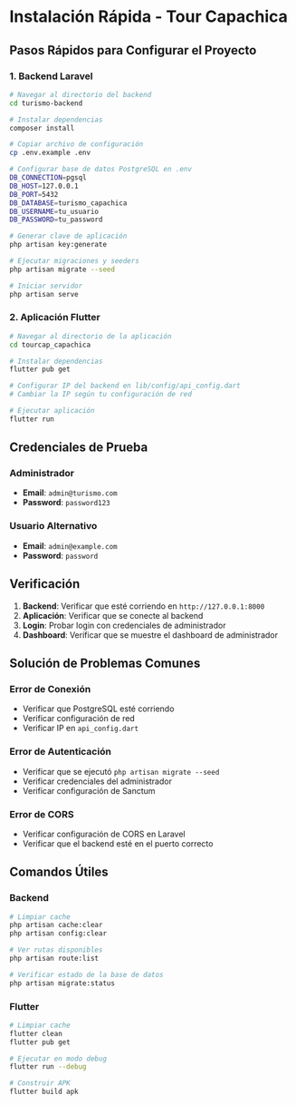 # Instalación Rápida - Tour Capachica

## Pasos Rápidos para Configurar el Proyecto

### 1. Backend Laravel

```bash
# Navegar al directorio del backend
cd turismo-backend

# Instalar dependencias
composer install

# Copiar archivo de configuración
cp .env.example .env

# Configurar base de datos PostgreSQL en .env
DB_CONNECTION=pgsql
DB_HOST=127.0.0.1
DB_PORT=5432
DB_DATABASE=turismo_capachica
DB_USERNAME=tu_usuario
DB_PASSWORD=tu_password

# Generar clave de aplicación
php artisan key:generate

# Ejecutar migraciones y seeders
php artisan migrate --seed

# Iniciar servidor
php artisan serve
```

### 2. Aplicación Flutter

```bash
# Navegar al directorio de la aplicación
cd tourcap_capachica

# Instalar dependencias
flutter pub get

# Configurar IP del backend en lib/config/api_config.dart
# Cambiar la IP según tu configuración de red

# Ejecutar aplicación
flutter run
```

## Credenciales de Prueba

### Administrador
- **Email**: `admin@turismo.com`
- **Password**: `password123`

### Usuario Alternativo
- **Email**: `admin@example.com`
- **Password**: `password`

## Verificación

1. **Backend**: Verificar que esté corriendo en `http://127.0.0.1:8000`
2. **Aplicación**: Verificar que se conecte al backend
3. **Login**: Probar login con credenciales de administrador
4. **Dashboard**: Verificar que se muestre el dashboard de administrador

## Solución de Problemas Comunes

### Error de Conexión
- Verificar que PostgreSQL esté corriendo
- Verificar configuración de red
- Verificar IP en `api_config.dart`

### Error de Autenticación
- Verificar que se ejecutó `php artisan migrate --seed`
- Verificar credenciales del administrador
- Verificar configuración de Sanctum

### Error de CORS
- Verificar configuración de CORS en Laravel
- Verificar que el backend esté en el puerto correcto

## Comandos Útiles

### Backend
```bash
# Limpiar cache
php artisan cache:clear
php artisan config:clear

# Ver rutas disponibles
php artisan route:list

# Verificar estado de la base de datos
php artisan migrate:status
```

### Flutter
```bash
# Limpiar cache
flutter clean
flutter pub get

# Ejecutar en modo debug
flutter run --debug

# Construir APK
flutter build apk
``` 